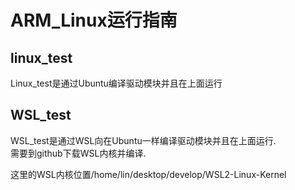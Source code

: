 # ARM_Linux运行指南
## linux_test
Linux_test是通过Ubuntu编译驱动模块并且在上面运行
## WSL_test
WSL_test是通过WSL向在Ubuntu一样编译驱动模块并且在上面运行.  
需要到github下载WSL内核并编译.

这里的WSL内核位置/home/lin/desktop/develop/WSL2-Linux-Kernel

